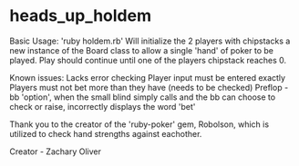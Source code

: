 # heads_up_holdem
Basic Usage:
'ruby holdem.rb'
Will initialize the 2 players with chipstacks a new instance of the Board class to allow a single 'hand' of poker to be played.
Play should continue until one of the players chipstack reaches 0.

Known issues:
Lacks error checking
Player input must be entered exactly
Players must not bet more than they have (needs to be checked)
Preflop - bb 'option', when the small blind simply calls and the bb can choose to check or raise, incorrectly displays the word 'bet'

Thank you to the creator of the 'ruby-poker' gem, Robolson, which is utilized to check hand strengths against eachother.

Creator - Zachary Oliver
